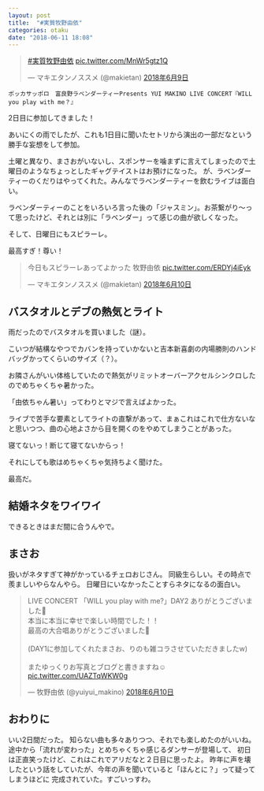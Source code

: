 ```yaml
---
layout: post
title:  "#実質牧野由依"
categories: otaku
date: "2018-06-11 18:08"
---
```


<blockquote class="twitter-tweet  tw-align-center" data-lang="ja"><p lang="und" dir="ltr"><a href="https://twitter.com/hashtag/%E5%AE%9F%E8%B3%AA%E7%89%A7%E9%87%8E%E7%94%B1%E4%BE%9D?src=hash&amp;ref_src=twsrc%5Etfw">#実質牧野由依</a> <a href="https://t.co/MnWr5gtz1Q">pic.twitter.com/MnWr5gtz1Q</a></p>&mdash; マキエタンノススメ (@makietan) <a href="https://twitter.com/makietan/status/1005412223089442816?ref_src=twsrc%5Etfw">2018年6月9日</a></blockquote>
<script async src="https://platform.twitter.com/widgets.js" charset="utf-8"></script>


```
ポッカサッポロ　富良野ラベンダーティーPresents YUI MAKINO LIVE CONCERT『WILL you play with me？』
```

2日目に参加してきました！

あいにくの雨でしたが、これも1日目に聞いたセトリから演出の一部だなという勝手な妄想をして参加。

土曜と異なり、まさおがいないし、スポンサーを噛まずに言えてしまったので土曜日のようなちょっとしたギャグテイストはお預けになった。
が、ラベンダーティーのくだりはやってくれた。みんなでラベンダーティーを飲むライブは面白い。

ラベンダーティーのことをいろいろ言った後の「ジャスミン」。お茶繋がり〜って思ったけど、それとは別に「ラベンダー」って感じの曲が欲しくなった。

そして、日曜日にもスピラーレ。

最高すぎ！尊い！

<blockquote class="twitter-tweet  tw-align-center" data-lang="ja"><p lang="ja" dir="ltr">今日もスピラーレあってよかった 牧野由依 <a href="https://t.co/ERDYj4iEyk">pic.twitter.com/ERDYj4iEyk</a></p>&mdash; マキエタンノススメ (@makietan) <a href="https://twitter.com/makietan/status/1005761618028838914?ref_src=twsrc%5Etfw">2018年6月10日</a></blockquote>
<script async src="https://platform.twitter.com/widgets.js" charset="utf-8"></script>

## バスタオルとデブの熱気とライト

雨だったのでバスタオルを買いました（謎）。

こいつが結構なやつでカバンを持っていかないと吉本新喜劇の内場勝則のハンドバッグかってくらいのサイズ（？）。

お隣さんがいい体格していたので熱気がリミットオーバーアクセルシンクロしたのでめちゃくちゃ暑かった。

「由依ちゃん暑い」ってわりとマジで言えばよかった。

ライブで苦手な要素としてライトの直撃があって、まぁこれはこれで仕方ないなと思いつつ、曲の心地よさから目を開くのをやめてしまうことがあった。

寝てないっ！断じて寝てないからっ！

それにしても歌はめちゃくちゃ気持ちよく聞けた。

最高だ。

## 結婚ネタをワイワイ

できるときはまだ間に合うんやで。

## まさお

扱いがネタすぎて神がかっているチェロおじさん。
同級生らしい。その時点で羨ましいやらなんやら。
日曜日にいなかったことすらネタになるの面白い。

<blockquote class="twitter-tweet  tw-align-center" data-lang="ja"><p lang="ja" dir="ltr">LIVE CONCERT 「WILL you play with me?」DAY2 ありがとうございました💖<br>本当に本当に幸せで楽しい時間でした！！<br>最高の大合唱ありがとうございました🤩<br><br>(DAY1に参加してくれたまさお、りのも雑コラさせていただきましたw)<br><br>またゆっくりお写真とブログと書きますね☺️ <a href="https://t.co/UAZTqWKW0g">pic.twitter.com/UAZTqWKW0g</a></p>&mdash; 牧野由依 (@yuiyui_makino) <a href="https://twitter.com/yuiyui_makino/status/1005782090594508802?ref_src=twsrc%5Etfw">2018年6月10日</a></blockquote>
<script async src="https://platform.twitter.com/widgets.js" charset="utf-8"></script>

## おわりに

いい2日間だった。
知らない曲も多々ありつつ、それでも楽しめたのがいいね。
途中から「流れが変わった」とめちゃくちゃ感じるダンサーが登場して、
初日は正直笑ったけど、これはこれでアリだなと２日目に思ったよ。
昨年に声を壊したという話をしていたが、今年の声を聞いていると「ほんとに？」って疑ってしまうほどに
完成されていた。すごいっすわ。
